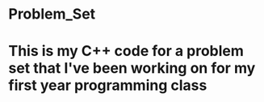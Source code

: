 # Problem_Set

# This is my C++ code for a problem set that I've been working on for my first year programming class
